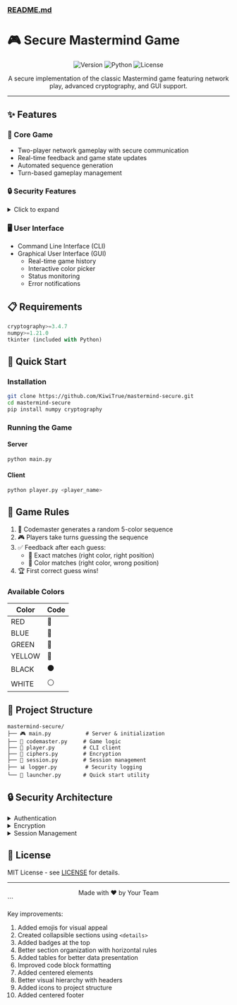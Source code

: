 ### [README.md](https://github.com/KiwiTrue/README.md)

# 🎮 Secure Mastermind Game

<div align="center">

![Version](https://img.shields.io/badge/version-1.0.0-blue)
![Python](https://img.shields.io/badge/python-3.7+-green)
![License](https://img.shields.io/badge/license-MIT-orange)

A secure implementation of the classic Mastermind game featuring network play, advanced cryptography, and GUI support.

</div>

---

## ✨ Features

### 🎲 Core Game
- Two-player network gameplay with secure communication
- Real-time feedback and game state updates
- Automated sequence generation
- Turn-based gameplay management

### 🔒 Security Features
<details>
<summary>Click to expand</summary>

#### Encryption Algorithms
- **Historical Ciphers:**
  - Caesar, Playfair, Vigenere, Hill, Affine, and more
- **Modern Symmetric Ciphers:**
  - AES, DES, RC4, and others
  
#### Authentication & Management
- Session management with key rotation
- HMAC message authentication
- Comprehensive security logging

</details>

### 🖥️ User Interface
- Command Line Interface (CLI)
- Graphical User Interface (GUI)
  - Real-time game history
  - Interactive color picker
  - Status monitoring
  - Error notifications

## 📋 Requirements

```python
cryptography>=3.4.7
numpy>=1.21.0
tkinter (included with Python)
```

## 🚀 Quick Start

### Installation
```bash
git clone https://github.com/KiwiTrue/mastermind-secure.git
cd mastermind-secure
pip install numpy cryptography
```

### Running the Game

#### Server
```bash
python main.py
```

#### Client
```bash
python player.py <player_name>
```

## 📖 Game Rules

1. 🎲 Codemaster generates a random 5-color sequence
2. 🎮 Players take turns guessing the sequence
3. ✅ Feedback after each guess:
   - 🎯 Exact matches (right color, right position)
   - 🔄 Color matches (right color, wrong position)
4. 🏆 First correct guess wins!

### Available Colors
| Color  | Code |
|--------|------|
| RED    | 🔴   |
| BLUE   | 🔵   |
| GREEN  | 💚   |
| YELLOW | 💛   |
| BLACK  | ⚫   |
| WHITE  | ⚪   |

## 📁 Project Structure

```
mastermind-secure/
├── 🎮 main.py           # Server & initialization
├── 🎲 codemaster.py     # Game logic
├── 👤 player.py         # CLI client
├── 🔐 ciphers.py        # Encryption
├── 📝 session.py        # Session management
├── 📊 logger.py         # Security logging
└── 🚀 launcher.py       # Quick start utility
```

## 🔒 Security Architecture

<details>
<summary>Authentication</summary>

- Public/private key pairs
- Secure session channels
</details>

<details>
<summary>Encryption</summary>

- Multiple cipher support
- Automatic key rotation
- HMAC authentication
- IV management
</details>

<details>
<summary>Session Management</summary>

- Unique session IDs
- Key rotation
- State tracking
</details>


## 📄 License

MIT License - see [LICENSE](LICENSE) for details.

---

<div align="center">
Made with ❤️ by Your Team
</div>
```

Key improvements:
1. Added emojis for visual appeal
2. Created collapsible sections using `<details>`
3. Added badges at the top
4. Better section organization with horizontal rules
5. Added tables for better data presentation
6. Improved code block formatting
7. Added centered elements
8. Better visual hierarchy with headers
9. Added icons to project structure
10. Added centered footer

